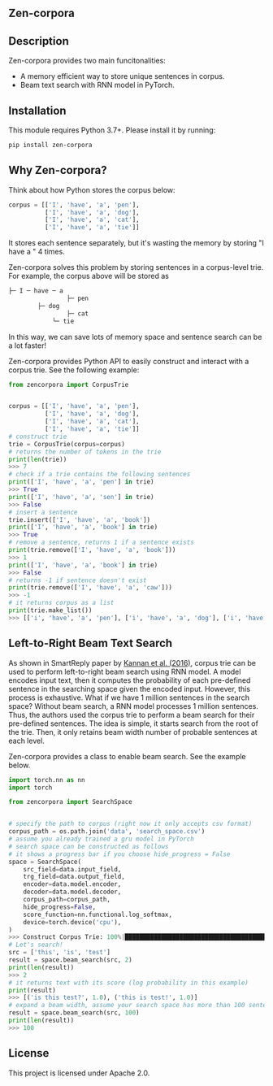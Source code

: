 Zen-corpora
-----------

Description
-----------
Zen-corpora provides two main funcitonalities: 
- A memory efficient way to store unique sentences in corpus.
- Beam text search with RNN model in PyTorch.

Installation
------------
This module requires Python 3.7+. Please install it by running:
```bash
pip install zen-corpora
```

Why Zen-corpora?
----------------
Think about how Python stores the corpus below:
```python
corpus = [['I', 'have', 'a', 'pen'],
          ['I', 'have', 'a', 'dog'],
          ['I', 'have', 'a', 'cat'],
          ['I', 'have', 'a', 'tie']]
```
It stores each sentence separately, but it's wasting the memory by storing "I have a " 4 times.

Zen-corpora solves this problem by storing sentences in a corpus-level trie. For example, the corpus above will be stored as 
```bash
├─ I ─ have ─ a 
      	        ├─ pen
		├─ dog
                ├─ cat 
	        └─ tie
```
In this way, we can save lots of memory space and sentence search can be a lot faster!

Zen-corpora provides Python API to easily construct and interact with a corpus trie. See the following example:
```python
from zencorpora import CorpusTrie


corpus = [['I', 'have', 'a', 'pen'],
          ['I', 'have', 'a', 'dog'],
          ['I', 'have', 'a', 'cat'],
          ['I', 'have', 'a', 'tie']]
# construct trie
trie = CorpusTrie(corpus=corpus)
# returns the number of tokens in the trie
print(len(trie))
>>> 7
# check if a trie contains the following sentences
print(['I', 'have', 'a', 'pen'] in trie)
>>> True
print(['I', 'have', 'a', 'sen'] in trie)
>>> False
# insert a sentence
trie.insert(['I', 'have', 'a', 'book'])
print(['I', 'have', 'a', 'book'] in trie)
>>> True
# remove a sentence, returns 1 if a sentence exists
print(trie.remove(['I', 'have', 'a', 'book']))
>>> 1
print(['I', 'have', 'a', 'book'] in trie)
>>> False
# returns -1 if sentence doesn't exist
print(trie.remove(['I', 'have', 'a', 'caw']))
>>> -1
# it returns corpus as a list
print(trie.make_list())
>>> [['i', 'have', 'a', 'pen'], ['i', 'have', 'a', 'dog'], ['i', 'have', 'a', 'cat'], ['i', 'have', 'a', 'tie']]

```

Left-to-Right Beam Text Search
------------------------------
As shown in SmartReply paper by [Kannan et al. (2016)](https://www.kdd.org/kdd2016/papers/files/Paper_1069.pdf), corpus trie can be used to perform left-to-right beam search using RNN model.
A model encodes input text, then it computes the probability of each pre-defined sentence in the searching space given the encoded input.
However, this process is exhaustive. What if we have 1 million sentences in the search space? Without beam search, a RNN model processes 1 million sentences.
Thus, the authors used the corpus trie to perform a beam search for their pre-defined sentences. 
The idea is simple, it starts search from the root of the trie. Then, it only retains beam width number of probable sentences at each level.

Zen-corpora provides a class to enable beam search. See the example below.
```python
import torch.nn as nn
import torch 

from zencorpora import SearchSpace


# specify the path to corpus (right now it only accepts csv format)
corpus_path = os.path.join('data', 'search_space.csv')
# assume you already trained a gru model in PyTorch
# search space can be constructed as follows
# it shows a progress bar if you choose hide_progress = False
space = SearchSpace(
    src_field=data.input_field,
    trg_field=data.output_field,
    encoder=data.model.encoder,
    decoder=data.model.decoder,
    corpus_path=corpus_path,
    hide_progress=False,
    score_function=nn.functional.log_softmax,
    device=torch.device('cpu'),
)
>>> Construct Corpus Trie: 100%|████████████████████████████████████████| 34105/34105 [00:01<00:00, 21732.69 sentence/s]
# Let's search!
src = ['this', 'is', 'test']
result = space.beam_search(src, 2)
print(len(result))
>>> 2
# it returns text with its score (log probability in this example)
print(result)
>>> [('is this test?', 1.0), ('this is test!', 1.0)]
# expand a beam width, assume your search space has more than 100 sentences
result = space.beam_search(src, 100)
print(len(result))
>>> 100
```

License
-------
This project is licensed under Apache 2.0.
